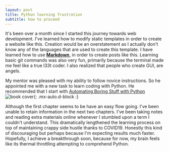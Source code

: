 ```yaml
---
layout: post
title: Python learning frustration
subtitle: how to proceed
---
```


  It's been over a month since I started this journey towards web development.
I've learned how to modify static templates in order to create a website like this.
Creation would be an overstatement as I actually don't know any of the languages that are used to create this template. I have learned how to use [**Markdown**,](https://markdowntutorial.com/) in order to create posts like this. Learning basic git commands was also very fun, primarily because the terminal made me feel like a true l33t coder. I also realized that people who create GUI, are angels.

My mentor was pleased with my ability to follow novice instructions. So he appointed me with a new task to learn coding with Python. He recommended that I start with [Automating Boring Stuff with Python](https://automatetheboringstuff.com/2e/chapter3/)
![book cover](https://imgur.com/7p27rVa){: .mx-auto.d-block :}

Although the first chapter seems to be have an easy flow going. I've been unable to retain information in the next two chapters. I've been taking notes and reading extra materials online whenever I stumbled upon a term I couldn't understand. This dramatically lengthened the learning process on top of maintaining crappy side hustle thanks to COVID19. Honestly this kind of discouraging but perhaps because I'm expecting results much faster. Hopefully, I achieve a breakthrough soon, because for now, my brain feels like its thermal throttling attempting to comprehend Python.
